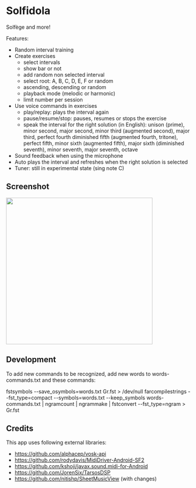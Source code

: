 # Solfidola

Solfège and more!

Features:

- Random interval training
- Create exercises
  - select intervals
  - show bar or not
  - add random non selected interval
  - select root: A, B, C, D, E, F or random
  - ascending, descending or random
  - playback mode (melodic or harmonic)
  - limit number per session
- Use voice commands in exercises
  - play/replay: plays the interval again
  - pause/resume/stop: pauses, resumes or stops the exercise
  - speak the interval for the right solution (in English):
    unison (prime), minor second, major second, minor third (augmented second), major third,
    perfect fourth diminished fifth (augmented fourth, tritone), perfect fifth, minor sixth
    (augmented fifth), major sixth (diminished seventh), minor seventh, major seventh, octave
- Sound feedback when using the microphone
- Auto plays the interval and refreshes when the right solution is selected
- Tuner: still in experimental state (sing note C)

## Screenshot

<img src="https://realize.be/sites/default/files/solfidola-solfege.png?cache=1" width="400" />

## Development

To add new commands to be recognized, add new words to words-commands.txt and these commands:

fstsymbols --save_osymbols=words.txt Gr.fst > /dev/null
farcompilestrings --fst_type=compact --symbols=words.txt --keep_symbols words-commands.txt | ngramcount | ngrammake | fstconvert --fst_type=ngram > Gr.fst

## Credits

This app uses following external libraries:

- https://github.com/alphacep/vosk-api
- https://github.com/rodydavis/MidiDriver-Android-SF2
- https://github.com/kshoji/javax.sound.midi-for-Android
- https://github.com/JorenSix/TarsosDSP
- https://github.com/nitishp/SheetMusicView (with changes)
